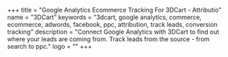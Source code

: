 +++
title = "Google Analytics Ecommerce Tracking For 3DCart - Attributio"
name = "3DCart"
keywords = "3dcart, google analytics, commerce, ecommerce, adwords, facebook, ppc, attribution, track leads, conversion tracking"
description = "Connect Google Analytics with 3DCart to find out where your leads are coming from. Track leads from the source - from search to ppc."
logo = ""
+++
